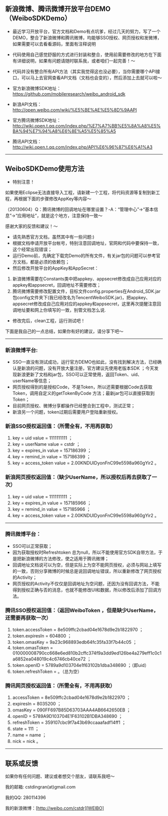 ## 新浪微博、腾讯微博开放平台DEMO（WeiboSDKDemo）

* 最近学习开放平台，官方文档和Demo有点坑爹，经过几天的努力，写了一个DEMO，整合了新浪微博和腾讯微博，均能够SSO授权、网页授权和发微博，如果需要可以去看看源码，里面有注释说明
* 代码使用自己感觉舒服的方式进行封装和整合，使用前需要修改的地方在下面有详细说明，如果有问题请随时联系我，或者咱们一起完善！～
* 代码并没有整合所有API方法（其实我觉得这也没必要），当你需要哪个API接口，可以马上去官网查看API文档（文档也会变的），然后添加上去就可以啦～

* 官方新浪微博SDK地址：https://github.com/mobileresearch/weibo_android_sdk 
* 新浪API文档：http://open.weibo.com/wiki/%E5%BE%AE%E5%8D%9AAPI

* 官方腾讯微博SDK地址：http://wiki.open.t.qq.com/index.php/%E7%A7%BB%E5%8A%A8%E5%BA%94%E7%94%A8%E6%8E%A5%E5%85%A5
* 腾讯API文档：http://wiki.open.t.qq.com/index.php/API%E6%96%87%E6%A1%A3

*** 

## WeiboSDKDemo使用方法

* 特别注意！

如果使用Eclipse无法直接导入工程，请新建一个工程，将代码资源等复制到新工程，再根据下面的步骤修改AppKey等内容～

（20130604）Q：腾讯微博的回调地址在哪里设置？-A：“管理中心”->“基本信息”->“应用地址”，就是这个地方，注意保持一致～

感谢大家的反馈和建议！～

* 请先熟悉官方文档，虽然其中有一些问题:)
* 根据文档申请开放平台帐号，特别注意回调地址，官网和代码中要保持一致，这个经常出现错误；
* 运行Demo前，先确定下载完Demo的所有文件，有关jar包的问题可以参考官方文档，都是必须的依赖包；
* 然后修改开放平台的AppKey和AppSecret：

1. 新浪微博需要在Constants类中把appkey、appsecret修改成自己应用对应的appkey和appsecret，回调地址不需要修改；
2. 腾讯微博需要修改配置文件，目标文件config.properties在Android_SDK.jar包config文件夹下(我已经改名为TencentWeiboSDK.jar)，把appkey、appsecret修改成自己应用对应的appkey和appsecret，这里再次提醒注意回调地址要和网上你填写的一致，别管文档怎么说.

* 修改完后，clean工程，运行测试吧！

下面是我自己的一点总结，如果你有好的建议，请分享下吧～

***

### 新浪微博平台:

* SSO一直没有测试成功，运行官方DEMO也如此，没有找到解决方法，已经确认是新浪的问题，没有开放大量注册，官方建议先使用老版本SDK ；今天发现新浪更新了文档和jar包，SSO可以正常使用，返回Token、uid、userName等信息； 
* 网页授权得到的是授权Code，不是Token，所以还需要根据Code去获取Token，调用自定义的getTokenByCode 方法；最新jar包可以直接获取到Token； 
* 目前网页授权、微博分享都操作已经整合到工程中，测试正常； 
* 新浪另一个问题，token过期后需要用户登陆重新授权。

### 新浪SSO授权返回值：（所需全有，不用再获取）

1. key = uid value = 1111111111 ； 
1. key = userName value = cstdr ；
1. key = expires_in value = 157186399 ；
1. key = remind_in value = 157186399 ；
1. key = access_token value = 2.00KNDUIDyonFnC99e5598a960gYir2 。

### 新浪网页授权返回值：（缺少UserName，所以授权后再去获取了一次）

1. key = uid value = 1111111111 ；
1. key = expires_in value = 157185966 ；
1. key = remind_in value = 157185966 ；
1. key = access_token value = 2.00KNDUIDyonFnC99e5598a960gYir2 。

*** 

### 腾讯微博平台：

* SSO可以正常获取； 
* 因为获取授权时Refreshtoken 总为null，所以不能使用官方SDK自带方法，于是把新浪微博的方法修改，使之适用于腾讯微博； 
* 回调地址文档说可以为空，但是实际上为空不能网页授权，必须与网站上填写的一致，否则分享微博的时候总是说回调地址错误，所以重新修改了网页授权的Activity； 
* 网页授权的Activity不仅仅是回调地址为空问题，还因为没有回调方法，不能得到授权正确与否的消息，也就不能修改UI和数据，所以修改后添加了回调方法。

### 腾讯SSO授权返回值：（返回WeiboToken ，但是缺少UserName，还需要再获取一次）

1. token.accessToken = 8e509ffc2cbad04e1678d9e2b1822970 ；
1. token.expiresIn = 604800 ；
1. token.omasKey = 9a23c968893edb64fc35fa33f7b44c05 ；
1. token.omasToken = 010000008790cc668e6ed810b2cffc374f9a3dd9ed126be4a279eff1c0c1a6852ea048019c4c6746cb40ce72 ；
1. token.openID = 5789a9d103704e1f63102b1dba348690 ；（即uid）
1. token.refreshToken =  。（总为空）

### 腾讯网页授权返回值：（所需全有，不用再获取）

1. accessToken = 8e509ffc2cbad04e1678d9e2b1822970 ；
1. expiresIn = 8035200 ；
1. omasKey = 090FF697B85D63703AAA4AB6642650EB ；
1. openID = 5789A9D103704E1F63102B1DBA348690 ；
1. refreshToken = 359107cbc9f7a43b69ccaaafadf14ff1 ；
1. state = 111 ；
1. name = name ；
1. nick = nick 。

*** 

## 联系或反馈

如果你有任何问题、建议或者想交个朋友，请联系我吧～

我的邮箱: cstdingran(at)gmail.com

我的QQ: 280114396

我的新浪微博：[http://weibo.com/cstdr][WEIBO]




[WEIBO]: http://weibo.com/cstdr "新浪微博"
